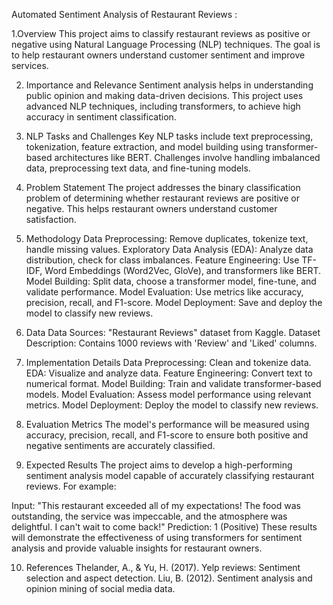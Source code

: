 Automated Sentiment Analysis of Restaurant Reviews :

1.Overview
This project aims to classify restaurant reviews as positive or negative using Natural Language Processing (NLP) techniques. The goal is to help restaurant owners understand customer sentiment and improve services.

2. Importance and Relevance
Sentiment analysis helps in understanding public opinion and making data-driven decisions. This project uses advanced NLP techniques, including transformers, to achieve high accuracy in sentiment classification.

3. NLP Tasks and Challenges
Key NLP tasks include text preprocessing, tokenization, feature extraction, and model building using transformer-based architectures like BERT. Challenges involve handling imbalanced data, preprocessing text data, and fine-tuning models.

4. Problem Statement
The project addresses the binary classification problem of determining whether restaurant reviews are positive or negative. This helps restaurant owners understand customer satisfaction.

5. Methodology
Data Preprocessing: Remove duplicates, tokenize text, handle missing values.
Exploratory Data Analysis (EDA): Analyze data distribution, check for class imbalances.
Feature Engineering: Use TF-IDF, Word Embeddings (Word2Vec, GloVe), and transformers like BERT.
Model Building: Split data, choose a transformer model, fine-tune, and validate performance.
Model Evaluation: Use metrics like accuracy, precision, recall, and F1-score.
Model Deployment: Save and deploy the model to classify new reviews.

6. Data
Data Sources: "Restaurant Reviews" dataset from Kaggle.
Dataset Description: Contains 1000 reviews with 'Review' and 'Liked' columns.

7. Implementation Details
Data Preprocessing: Clean and tokenize data.
EDA: Visualize and analyze data.
Feature Engineering: Convert text to numerical format.
Model Building: Train and validate transformer-based models.
Model Evaluation: Assess model performance using relevant metrics.
Model Deployment: Deploy the model to classify new reviews.

8. Evaluation Metrics
The model's performance will be measured using accuracy, precision, recall, and F1-score to ensure both positive and negative sentiments are accurately classified.

9. Expected Results
The project aims to develop a high-performing sentiment analysis model capable of accurately classifying restaurant reviews. For example:

Input: "This restaurant exceeded all of my expectations! The food was outstanding, the service was impeccable, and the atmosphere was delightful. I can't wait to come back!"
Prediction: 1 (Positive)
These results will demonstrate the effectiveness of using transformers for sentiment analysis and provide valuable insights for restaurant owners.

10. References
Thelander, A., & Yu, H. (2017). Yelp reviews: Sentiment selection and aspect detection.
Liu, B. (2012). Sentiment analysis and opinion mining of social media data.
